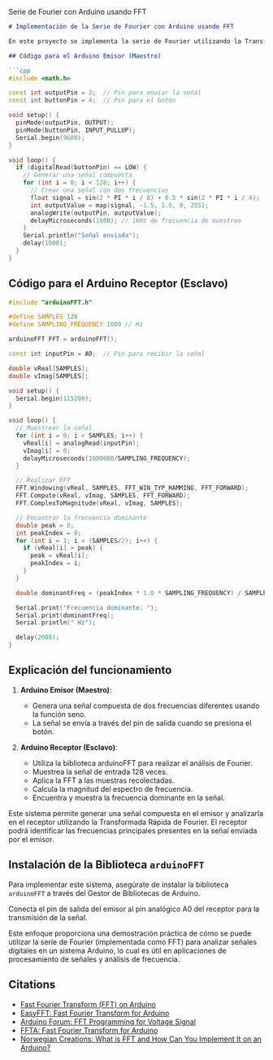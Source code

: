 Serie de Fourier con Arduino usando FFT
```markdown
# Implementación de la Serie de Fourier con Arduino usando FFT

En este proyecto se implementa la serie de Fourier utilizando la Transformada Rápida de Fourier (FFT), que es una implementación eficiente de la Transformada Discreta de Fourier (DFT). Se modifican los códigos de un Arduino emisor y receptor, donde el emisor genera una señal compuesta y el receptor la analiza utilizando FFT.

## Código para el Arduino Emisor (Maestro)

```cpp
#include <math.h>

const int outputPin = 2;  // Pin para enviar la señal
const int buttonPin = 4;  // Pin para el botón

void setup() {
  pinMode(outputPin, OUTPUT);
  pinMode(buttonPin, INPUT_PULLUP);
  Serial.begin(9600);
}

void loop() {
  if (digitalRead(buttonPin) == LOW) {
    // Generar una señal compuesta
    for (int i = 0; i < 128; i++) {
      // Crear una señal con dos frecuencias
      float signal = sin(2 * PI * i / 8) + 0.5 * sin(2 * PI * i / 4);
      int outputValue = map(signal, -1.5, 1.5, 0, 255);
      analogWrite(outputPin, outputValue);
      delayMicroseconds(1000); // 1kHz de frecuencia de muestreo
    }
    Serial.println("Señal enviada");
    delay(1000);
  }
}
```

## Código para el Arduino Receptor (Esclavo)

```cpp
#include "arduinoFFT.h"

#define SAMPLES 128
#define SAMPLING_FREQUENCY 1000 // Hz

arduinoFFT FFT = arduinoFFT();

const int inputPin = A0;  // Pin para recibir la señal

double vReal[SAMPLES];
double vImag[SAMPLES];

void setup() {
  Serial.begin(115200);
}

void loop() {
  // Muestrear la señal
  for (int i = 0; i < SAMPLES; i++) {
    vReal[i] = analogRead(inputPin);
    vImag[i] = 0;
    delayMicroseconds(1000000/SAMPLING_FREQUENCY);
  }

  // Realizar FFT
  FFT.Windowing(vReal, SAMPLES, FFT_WIN_TYP_HAMMING, FFT_FORWARD);
  FFT.Compute(vReal, vImag, SAMPLES, FFT_FORWARD);
  FFT.ComplexToMagnitude(vReal, vImag, SAMPLES);

  // Encontrar la frecuencia dominante
  double peak = 0;
  int peakIndex = 0;
  for (int i = 1; i < (SAMPLES/2); i++) {
    if (vReal[i] > peak) {
      peak = vReal[i];
      peakIndex = i;
    }
  }

  double dominantFreq = (peakIndex * 1.0 * SAMPLING_FREQUENCY) / SAMPLES;

  Serial.print("Frecuencia dominante: ");
  Serial.print(dominantFreq);
  Serial.println(" Hz");

  delay(2000);
}
```

## Explicación del funcionamiento

1. **Arduino Emisor (Maestro)**:
   - Genera una señal compuesta de dos frecuencias diferentes usando la función seno.
   - La señal se envía a través del pin de salida cuando se presiona el botón.

2. **Arduino Receptor (Esclavo)**:
   - Utiliza la biblioteca arduinoFFT para realizar el análisis de Fourier.
   - Muestrea la señal de entrada 128 veces.
   - Aplica la FFT a las muestras recolectadas.
   - Calcula la magnitud del espectro de frecuencia.
   - Encuentra y muestra la frecuencia dominante en la señal.

Este sistema permite generar una señal compuesta en el emisor y analizarla en el receptor utilizando la Transformada Rápida de Fourier. El receptor podrá identificar las frecuencias principales presentes en la señal enviada por el emisor.

## Instalación de la Biblioteca `arduinoFFT`

Para implementar este sistema, asegúrate de instalar la biblioteca `arduinoFFT` a través del Gestor de Bibliotecas de Arduino. 

Conecta el pin de salida del emisor al pin analógico A0 del receptor para la transmisión de la señal.

Este enfoque proporciona una demostración práctica de cómo se puede utilizar la serie de Fourier (implementada como FFT) para analizar señales digitales en un sistema Arduino, lo cual es útil en aplicaciones de procesamiento de señales y análisis de frecuencia.

## Citations

- [Fast Fourier Transform (FFT) on Arduino](https://www.tutorialspoint.com/fast-fourier-transform-fft-on-arduino)
- [EasyFFT: Fast Fourier Transform for Arduino](https://www.hackster.io/abhilashpatel121/easyfft-fast-fourier-transform-fft-for-arduino-9d2677)
- [Arduino Forum: FFT Programming for Voltage Signal](https://forum.arduino.cc/t/programming-for-finding-fft-of-a-voltage-signal/299937)
- [FFTA: Fast Fourier Transform for Arduino](https://github.com/MartinStokroos/FFTA)
- [Norwegian Creations: What is FFT and How Can You Implement It on an Arduino?](https://www.norwegiancreations.com/2017/08/what-is-fft-and-how-can-you-implement-it-on-an-arduino/)
```

